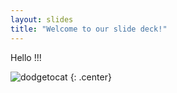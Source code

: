 ```yaml
---
layout: slides
title: "Welcome to our slide deck!"
---
```


Hello !!!

![dodgetocat](https://octodex.github.com/images/dodgetocat_v2.png)
{: .center}
